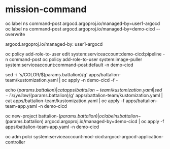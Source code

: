 # mission-command



oc label ns command-post argocd.argoproj.io/managed-by=user1-argocd
oc label ns command-post argocd.argoproj.io/managed-by=demo-cicd --overwrite

argocd.argoproj.io/managed-by: user1-argocd

oc policy add-role-to-user edit system:serviceaccount:demo-cicd:pipeline -n command-post
oc policy add-role-to-user system:image-puller system:serviceaccount:command-post:default -n demo-cicd

 


sed -i 's/COLOR/$(params.battalion)/g' apps/battalion-team/kustomization.yaml | oc apply -n demo-cicd -f -

echo $(params.battalion) | cat  apps/battalion-team/kustomization.yaml | sed -i 's/yellow/$(params.battalion)/g' apps/battalion-team/kustomization.yaml | cat  apps/battalion-team/kustomization.yaml | oc apply -f apps/battalion-team-app.yaml -n demo-cicd

oc new-project battalion-$(params.battalion) | oc label ns battalion-$(params.battalion) argocd.argoproj.io/managed-by=demo-cicd | oc apply -f apps/battalion-team-app.yaml -n demo-cicd



oc adm polci system:serviceaccount:mod-cicd:argocd-argocd-application-controller

